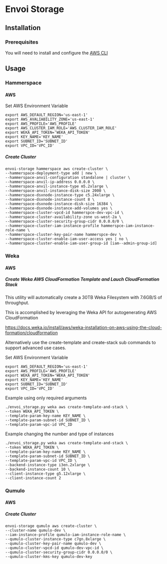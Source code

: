 # Envoi Storage

## Installation

### Prerequisites

You will need to install and configure the [AWS CLI](https://docs.aws.amazon.com/cli/latest/userguide/getting-started-install.html)  

## Usage

### Hammerspace

#### AWS

Set AWS Environment Variable

```shell
export AWS_DEFAULT_REGION='us-east-1'
export AWS_AVALIABILITY_ZONE='us-east-1'
export AWS_PROFILE='AWS_PROFILE'
export AWS_CLUSTER_IAM_ROLE='AWS_CLUSTER_IAM_ROLE'
export WEKA_API_TOKEN='WEKA_API_TOKEN'
export KEY_NAME='KEY_NAME'
export SUBNET_ID='SUBNET_ID'
export VPC_ID='VPC_ID'
```

##### Create Cluster

```shell
envoi-storage hammerspace aws create-cluster \
--hammerspace-deployment-type add | new \
--hammerspace-anvil-configuration standalone | cluster \
--hammerspace-anvil-ip-address 0.0.0.0 \
--hammerspace-anvil-instance-type m5.2xlarge \
--hammerspace-anvil-instance-disk-size 2000 \
--hammerspace-dsxnode-instance-type c5.24xlarge \
--hammerspace-dsxnode-instance-count 8 \
--hammerspace-dsxnode-instance-disk-size 16384 \
--hammerspace-dsxnode-instance-add-volumes yes \
--hammerspace-cluster-vpcd-id hammerspce-dev-vpc-id \
--hammerspace-cluster-availability-zone us-west-2a \
--hammerspace-cluster-security-group-cidr 0.0.0.0/0 \
--hammerspace-cluster-iam-instance-profile hammerspce-iam-instance-role-name \
--hammerspace-cluster-key-pair-name hammerspce-dev \
--hammerspace-cluster-enable-iam-user-access yes | no \
--hammerspace-cluster-enable-iam-user-group-id [iam--admin-group-id]
```

### Weka

#### AWS

##### Create Weka AWS CloudFormation Template and Lauch CloudFormation Stack

This utility will automatically create a 30TB Weka Filesystem with 7.6GB/S of throughput. 

This is accomplished by leveraging the Weka API for autogenerating AWS CloudFormation 

https://docs.weka.io/install/aws/weka-installation-on-aws-using-the-cloud-formation/cloudformation

Alternatively use the create-template and create-stack sub commands to support advanced use cases.

Set AWS Environment Variable

```shell
export AWS_DEFAULT_REGION='us-east-1'
export AWS_PROFILE='AWS_PROFILE'
export WEKA_API_TOKEN='WEKA_API_TOKEN'
export KEY_NAME='KEY_NAME'
export SUBNET_ID='SUBNET_ID'
export VPC_ID='VPC_ID'
```

Example using only required arguments
```shell
./envoi_storage.py weka aws create-template-and-stack \
--token WEKA_API_TOKEN \
--template-param-key-name KEY_NAME \
--template-param-subnet-id SUBNET_ID \
--template-param-vpc-id VPC_ID
```

Example changing the number and type of instances
```shell
./envoi_storage.py weka aws create-template-and-stack \
--token WEKA_API_TOKEN \
--template-param-key-name KEY_NAME \
--template-param-subnet-id SUBNET_ID \
--template-param-vpc-id VPC_ID \
--backend-instance-type i3en.2xlarge \
--backend-instance-count 10 \
--client-instance-type g5.12xlarge \
--client-instance-count 2
```

### Qumulo

#### AWS

##### Create Cluster

```shell
envoi-storage qumulo aws create-cluster \
--cluster-name qumulo-dev \
--iam-instance-profile qumulo-iam-instance-role-name \
--qumulo-cluster-instance-type c7gn.8xlarge \
--qumulo-cluster-key-pair-name qumulo-dev \
--qumulo-cluster-vpcd-id qumulo-dev-vpc-id \
--qumulo-cluster-security-group-cidr 0.0.0.0/0 \
--qumulo-cluster-kms-key qumulo-dev-key
```
